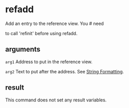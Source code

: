 # refadd

Add an entry to the reference view. You # need

to call 'refinit' before using refadd.

## arguments

`arg1` Address to put in the reference view.

`arg2` Text to put after the address. See [String Formatting](../../introduction/Formatting.rst).

## result

This command does not set any result variables.
